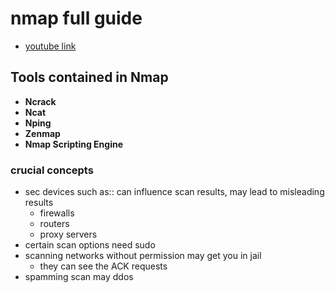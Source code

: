 # nmap full guide
- [youtube link](https://www.youtube.com/watch?v=JHAMj2vN2oU)

## Tools contained in Nmap
- **Ncrack**
- **Ncat**
- **Nping**
- **Zenmap**
- **Nmap Scripting Engine**
### crucial concepts
- sec devices such as:: can influence scan results, may lead to misleading results
	- firewalls
	- routers
	- proxy servers
- certain scan options need sudo
- scanning networks without permission may get you in jail
	- they can see the ACK requests
- spamming scan may ddos
  